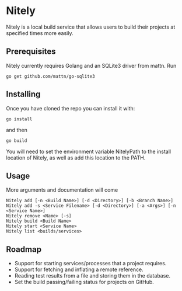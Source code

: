 # Nitely

Nitely is a local build service that allows users to build their
projects at specified times more easily.

## Prerequisites

Nitely currently requires Golang and an SQLite3 driver from mattn.
Run
```
go get github.com/mattn/go-sqlite3
```
## Installing

Once you have cloned the repo you can install it with:
```
go install
```
and then
```
go build
```
You will need to set the environment variable NitelyPath to the install
location of Nitely, as well as add this location to the PATH.

## Usage
More arguments and documentation will come
```
Nitely add [-n <Build Name>] [-d <Directory>] [-b <Branch Name>]
Nitely add -s <Service Filename> [-d <Directory>] [-a <Args>] [-n <Service Name>]
Nitely remove <Name> [-s]
Nitely build <Build Name>
Nitely start <Service Name>
Nitely list <builds/services>
```

## Roadmap

* Support for starting services/processes that a project requires.
* Support for fetching and inflating a remote reference.
* Reading test results from a file and storing them in the database.
* Set the build passing/failing status for projects on GitHub.